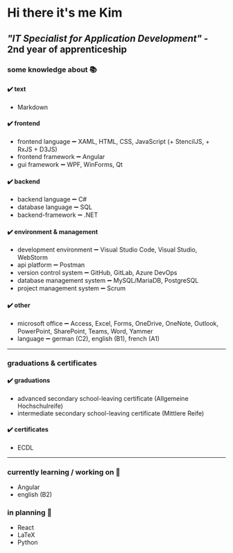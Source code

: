 # Hi there it's me Kim

## ***"IT Specialist for Application Development"*** - 2nd year of apprenticeship

### some knowledge about 📚

#### ✔️ text

- Markdown

#### ✔️ frontend

- frontend language ➖ XAML, HTML, CSS, JavaScript (+ StencilJS, + RxJS + D3JS)
- frontend framework ➖ Angular
- gui framework ➖ WPF, WinForms, Qt

#### ✔️ backend

- backend language ➖ C#
- database language ➖ SQL
- backend-framework ➖ .NET

#### ✔️ environment & management

- development environment ➖ Visual Studio Code, Visual Studio, WebStorm
- api platform ➖ Postman
- version control system ➖ GitHub, GitLab, Azure DevOps
- database management system ➖ MySQL/MariaDB, PostgreSQL
- project management system ➖ Scrum

#### ✔️ other

- microsoft office ➖ Access, Excel, Forms, OneDrive, OneNote, Outlook, PowerPoint, SharePoint, Teams, Word, Yammer
- language ➖ german (C2), english (B1), french (A1)

---

### graduations & certificates

#### ✔️ graduations

- advanced secondary school-leaving certificate (Allgemeine Hochschulreife)
- intermediate secondary school-leaving certificate (Mittlere Reife)

#### ✔️ certificates

- ECDL

---

### currently learning / working on 📖

- Angular
- english (B2)

### in planning 📘

- React
- LaTeX
- Python
